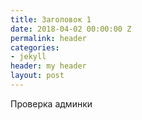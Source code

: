```yaml
---
title: Заголовок 1
date: 2018-04-02 00:00:00 Z
permalink: header
categories:
- jekyll
header: my header
layout: post
---
```


Проверка админки
